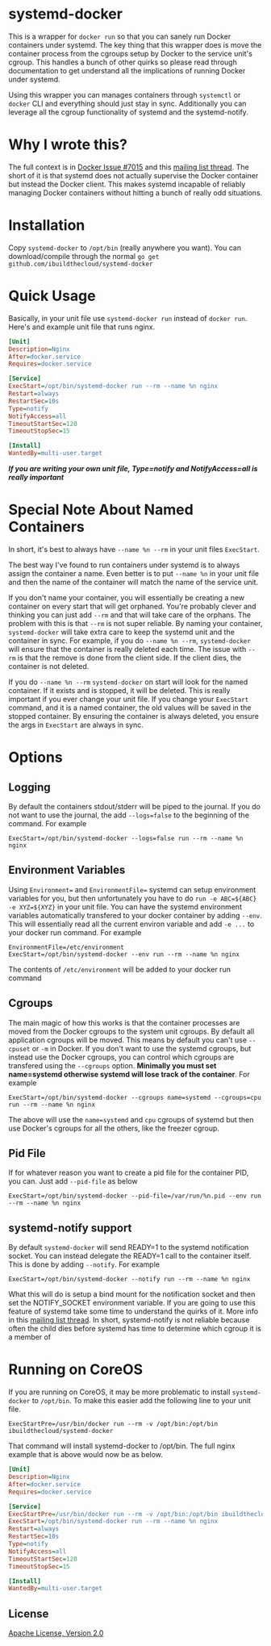 systemd-docker
==============

This is a wrapper for `docker run` so that you can sanely run Docker containers under systemd.  The key thing that this wrapper does is move the container process from the cgroups setup by Docker to the service unit's cgroup.  This handles a bunch of other quirks so please read through documentation to get understand all the implications of running Docker under systemd.

Using this wrapper you can manages containers through `systemctl` or `docker` CLI and everything should just stay in sync.  Additionally you can leverage all the cgroup functionality of systemd and the systemd-notify.

Why I wrote this?
=================

The full context is in [Docker Issue #7015](https://github.com/docker/docker/issues/7015) and this [mailing list thread](https://groups.google.com/d/topic/coreos-dev/wf7G6rA7Bf4/discussion).  The short of it is that systemd does not actually supervise the Docker container but instead the Docker client.  This makes systemd incapable of reliably managing Docker containers without hitting a bunch of really odd situations.

Installation
============

Copy `systemd-docker` to `/opt/bin` (really anywhere you want).  You can download/compile through the normal `go get github.com/ibuildthecloud/systemd-docker`


Quick Usage
===========

Basically, in your unit file use `systemd-docker run` instead of `docker run`.  Here's and example unit file that runs nginx.

```ini
[Unit]
Description=Nginx
After=docker.service
Requires=docker.service

[Service]
ExecStart=/opt/bin/systemd-docker run --rm --name %n nginx
Restart=always
RestartSec=10s
Type=notify
NotifyAccess=all
TimeoutStartSec=120
TimeoutStopSec=15

[Install]
WantedBy=multi-user.target
```

***If you are writing your own unit file, Type=notify and NotifyAccess=all is really important***

Special Note About Named Containers
===================================

In short, it's best to always have `--name %n --rm` in your unit files `ExecStart`.

The best way I've found to run containers under systemd is to always assign the container a name.  Even better is to put `--name %n` in your unit file and then the name of the container will match the name of the service unit.

If you don't name your container, you will essentially be creating a new container on every start that will get orphaned.  You're probably clever and thinking you can just add `--rm` and that will take care of the orphans.  The problem with this is that `--rm` is not super reliable.  By naming your container, `systemd-docker` will take extra care to keep the systemd unit and the container in sync.  For example, if you do `--name %n --rm`, `systemd-docker` will ensure that the container is really deleted each time.  The issue with `--rm` is that the remove is done from the client side.  If the client dies, the container is not deleted.  

If you do `--name %n --rm` `systemd-docker` on start will look for the named container.  If it exists and is stopped, it will be deleted.  This is really important if you ever change your unit file.  If you change your `ExecStart` command, and it is a named container, the old values will be saved in the stopped container.  By ensuring the container is always deleted, you ensure the args in `ExecStart` are always in sync.

Options
=======

Logging
-------
By default the containers stdout/stderr will be piped to the journal.  If you do not want to use the journal, the add `--logs=false` to the beginning of the command.  For example

`ExecStart=/opt/bin/systemd-docker --logs=false run --rm --name %n nginx`

Environment Variables
---------------------
Using `Environment=` and `EnvironmentFile=` systemd can setup environment variables for you, but then unfortunately you have to do `run -e ABC=${ABC} -e XYZ=${XYZ}` in your unit file.  You can have the systemd environment variables automatically transfered to your docker container by adding `--env`.  This will essentially read all the current environ variable and add `-e ...` to your docker run command.  For example

```
EnvironmentFile=/etc/environment
ExecStart=/opt/bin/systemd-docker --env run --rm --name %n nginx
```

The contents of `/etc/environment` will be added to your docker run command

Cgroups
-------

The main magic of how this works is that the container processes are moved from the Docker cgroups to the system unit cgroups.  By default all application cgroups will be moved.  This means by default you can't use `--cpuset` or `-m` in Docker.  If you don't want to use the systemd cgroups, but instead use the Docker cgroups, you can control which cgroups are transfered using the `--cgroups` option.  **Minimally you must set name=systemd otherwise systemd will lose track of the container**.  For example


`ExecStart=/opt/bin/systemd-docker --cgroups name=systemd --cgroups=cpu run --rm --name %n nginx`

The above will use the `name=systemd` and `cpu` cgroups of systemd but then use Docker's cgroups for all the others, like the freezer cgroup.

Pid File
--------

If for whatever reason you want to create a pid file for the container PID, you can.  Just add `--pid-file` as below

`ExecStart=/opt/bin/systemd-docker --pid-file=/var/run/%n.pid --env run --rm --name %n nginx`

systemd-notify support
----------------------

By default `systemd-docker` will send READY=1 to the systemd notification socket.  You can instead delegate the READY=1 call to the container itself.  This is done by adding `--notify`.  For example


`ExecStart=/opt/bin/systemd-docker --notify run --rm --name %n nginx`

What this will do is setup a bind mount for the notification socket and then set the NOTIFY_SOCKET environment variable.  If you are going to use this feature of systemd take some time to understand the quirks of it.  More info in this [mailing list thread](http://comments.gmane.org/gmane.comp.sysutils.systemd.devel/18649).  In short, systemd-notify is not reliable because often the child dies before systemd has time to determine which cgroup it is a member of

Running on CoreOS
=================

If you are running on CoreOS, it may be more problematic to install `systemd-docker` to `/opt/bin`.  To make this easier add the following line to your unit file.

`ExecStartPre=/usr/bin/docker run --rm -v /opt/bin:/opt/bin ibuildthecloud/systemd-docker`

That command will install systemd-docker to /opt/bin.  The full nginx example that is above would now be as below.

```ini
[Unit]
Description=Nginx
After=docker.service
Requires=docker.service

[Service]
ExecStartPre=/usr/bin/docker run --rm -v /opt/bin:/opt/bin ibuildthecloud/systemd-docker
ExecStart=/opt/bin/systemd-docker run --rm --name %n nginx
Restart=always
RestartSec=10s
Type=notify
NotifyAccess=all
TimeoutStartSec=120
TimeoutStopSec=15

[Install]
WantedBy=multi-user.target
```

License
-------
[Apache License, Version 2.0](http://www.apache.org/licenses/LICENSE-2.0)
